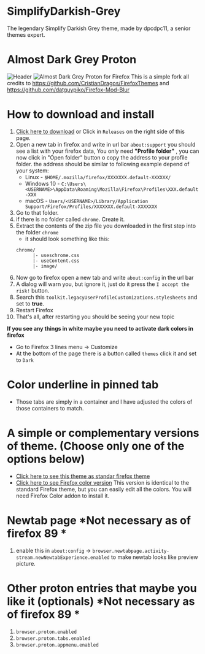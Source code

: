 # SimplifyDarkish-Grey
The legendary Simplify Darkish Grey theme, made by dpcdpc11, a senior themes expert.
# Almost Dark Grey Proton
![Header](almostdarkColorfullprotonpreview.webp "Almost Dark Colorfull Proton for Firefox")
![](almostdarkGreyprotonpreview.webp "Almost Dark Grey Proton for Firefox")
This is a simple fork all credits to https://github.com/CristianDragos/FirefoxThemes and https://github.com/datguypiko/Firefox-Mod-Blur

# How to download and install
1. [Click here to download](https://github.com/https://github.com/FirefoxCSSThemers/SimplifyDarkish-Grey/releases) or Click in `Releases` on the right side of this page.
2. Open a new tab in firefox and write in url bar `about:support` you should see a list with your firefox data, You only need **"Profile folder"** , you can now click in "Open folder" button o copy the address to your profile folder.
    the address should be similar to following example depend of your system:
    + Linux - `$HOME/.mozilla/firefox/XXXXXXX.default-XXXXXX/`
	+ Windows 10 - `C:\Users\<USERNAME>\AppData\Roaming\Mozilla\Firefox\Profiles\XXX.default-XXX`
	+ macOS - `Users/<USERNAME>/Library/Application Support/Firefox/Profiles/XXXXXXX.default-XXXXXXX`
3. Go to that folder.
4. if there is no folder called `chrome`. Create it.
5. Extract the contents of the zip file you downloaded in the first step into the folder `chrome`
    + it should look something like this: 
    ```
    chrome/
          |- useschrome.css
          |- useContent.css
          |- image/
    ```
6. Now go to firefox open a new tab and write `about:config` in the url bar
7. A dialog will warn you, but ignore it, just do it press the `I accept the risk!` button.
8. Search this `toolkit.legacyUserProfileCustomizations.stylesheets` and set to **true**.
9. Restart Firefox
10. That's all, after restarting you should be seeing your new topic

**If you see any things in white maybe you need to activate dark colors in firefox**
 + Go to Firefox 3 lines menu -> Customize
 + At the bottom of the page there is a button called `themes` click it and set to `Dark`

# Color underline in pinned tab
+ Those tabs are simply in a container and I have adjusted the colors of those containers to match.

# A simple or complementary versions of theme. (Choose only one of the options below)
+ [Click here to see this theme as standar firefox theme](https://addons.mozilla.org/es/firefox/addon/almost-dark-proton/)
+ [Click here to see Firefox color version](https://color.firefox.com/?theme=XQAAAAIDBAAAAAAAAABBKYhm849SCicxcUapi38oKRicm6da8pG5gjJb-G_pjPXQAkFXTZounwBsJxx0SrOzT7tu4xqlg59IWzEQl19rU_THuaU5NMCRHVgRdZ4FokWwvLRzUDj_kU6oP0t2qTl9Y9w8LnJ_HIeeBQNFViuLYPUqvxM5e29ewwY9emkRgUXHd-8ZDhZxjC6YMT0poIWDgH6plF6RkLXb3PrhBUK5E1rzuMVlDRK2Ev2Iap6fvmuIOSU4_Cyp0o5szlba69TXYSDs7BTsYliddWsU9j9w29agrg6IPKQzxQp5-4jedJu38-pFJkCPjMqrc5MBLnTKGcozjGq5vu6EoXVeqAiX_9Tpquzom0fFcZ6WQxXPByBzR7ouiDZ0cBeJUQeriNpilnV77FMdahFrIPbzkg3OCSuSYQDKeslIuu_INEY_tCz0dwBoJSmWS5JN6Fxk2gLtsKOG0LXGA-fTeMNCVwcDi6esp4gMa91p3MYy4SRNX__wsgV5) This version is identical to the standard Firefox theme, but you can easily edit all the colors. You will need Firefox Color addon to install it.


# Newtab page *Not necessary as of firefox 89 *
1. enable this in `about:config` -> `browser.newtabpage.activity-stream.newNewtabExperience.enabled` to make newtab looks like preview picture.

# Other proton entries that maybe you like it (optionals) *Not necessary as of firefox 89 *
1. `browser.proton.enabled`
2. `browser.proton.tabs.enabled`
3. `browser.proton.appmenu.enabled`




